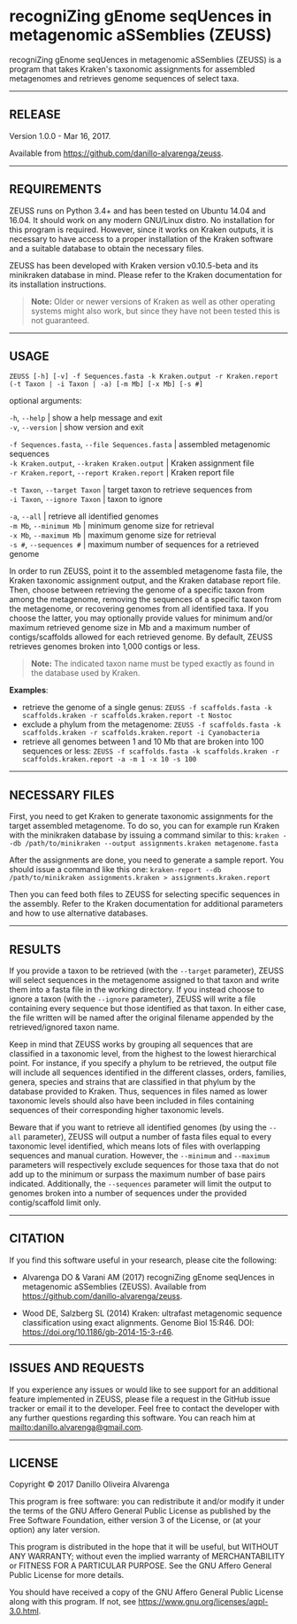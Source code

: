 # **recogniZing gEnome seqUences in metagenomic aSSemblies (ZEUSS)**

recogniZing gEnome seqUences in metagenomic aSSemblies (ZEUSS) is a program that takes Kraken's taxonomic assignments for assembled metagenomes and retrieves genome sequences of select taxa.

---

## RELEASE

Version 1.0.0 - Mar 16, 2017.

Available from <https://github.com/danillo-alvarenga/zeuss>.

---

## REQUIREMENTS

ZEUSS runs on Python 3.4+ and has been tested on Ubuntu 14.04 and 16.04. It should work on any modern GNU/Linux distro. No installation for this program is required. However, since it works on Kraken outputs, it is necessary to have access to a proper installation of the Kraken software and a suitable database to obtain the necessary files.

ZEUSS has been developed with Kraken version v0.10.5-beta and its minikraken database in mind. Please refer to the Kraken documentation for its installation instructions.

>**Note:** Older or newer versions of Kraken as well as other operating systems might also work, but since they have not been tested this is not guaranteed.

---

## USAGE

`ZEUSS [-h] [-v] -f Sequences.fasta -k Kraken.output -r Kraken.report (-t Taxon | -i Taxon | -a) [-m Mb] [-x Mb] [-s #]`  

optional arguments:

`-h`, `--help` | show a help message and exit  
`-v`, `--version` | show version and exit  

`-f Sequences.fasta`, `--file Sequences.fasta` | assembled metagenomic sequences  
`-k Kraken.output`, `--kraken Kraken.output` | Kraken assignment file  
`-r Kraken.report`, `--report Kraken.report` | Kraken report file  

`-t Taxon`, `--target Taxon` | target taxon to retrieve sequences from  
`-i Taxon`, `--ignore Taxon` | taxon to ignore  

`-a`, `--all` | retrieve all identified genomes  
`-m Mb`, `--minimum Mb` | minimum genome size for retrieval  
`-x Mb`, `--maximum Mb` | maximum genome size for retrieval  
`-s #`, `--sequences #` | maximum number of sequences for a retrieved genome  

In order to run ZEUSS, point it to the assembled metagenome fasta file, the Kraken taxonomic assignment output, and the Kraken database report file. Then, choose between retrieving the genome of a specific taxon from among the metagenome, removing the sequences of a specific taxon from the metagenome, or recovering genomes from all identified taxa. If you choose the latter, you may optionally provide values for minimum and/or maximum retrieved genome size in Mb and a maximum number of contigs/scaffolds allowed for each retrieved genome. By default, ZEUSS retrieves genomes broken into 1,000 contigs or less.

>**Note:** The indicated taxon name must be typed exactly as found in the database used by Kraken.

**Examples**:
- retrieve the genome of a single genus: `ZEUSS -f scaffolds.fasta -k scaffolds.kraken -r scaffolds.kraken.report -t Nostoc`
- exclude a phylum from the metagenome: `ZEUSS -f scaffolds.fasta -k scaffolds.kraken -r scaffolds.kraken.report -i Cyanobacteria`
- retrieve all genomes between 1 and 10 Mb that are broken into 100 sequences or less: `ZEUSS -f scaffolds.fasta -k scaffolds.kraken -r scaffolds.kraken.report -a -m 1 -x 10 -s 100`

---

## NECESSARY FILES

First, you need to get Kraken to generate taxonomic assignments for the target assembled metagenome. To do so, you can for example run Kraken with the minikraken database by issuing a command similar to this:
`kraken --db /path/to/minikraken --output assignments.kraken metagenome.fasta`

After the assignments are done, you need to generate a sample report. You should issue a command like this one:
`kraken-report --db /path/to/minikraken assignments.kraken > assignments.kraken.report`

Then you can feed both files to ZEUSS for selecting specific sequences in the assembly. Refer to the Kraken documentation for additional parameters and how to use alternative databases.

---

## RESULTS

If you provide a taxon to be retrieved (with the `--target` parameter), ZEUSS will select sequences in the metagenome assigned to that taxon and write them into a fasta file in the working directory. If you instead choose to ignore a taxon (with the `--ignore` parameter), ZEUSS will write a file containing every sequence but those identified as that taxon. In either case, the file written will be named after the original filename appended by the retrieved/ignored taxon name.

Keep in mind that ZEUSS works by grouping all sequences that are classified in a taxonomic level, from the highest to the lowest hierarchical point. For instance, if you specify a phylum to be retrieved, the output file will include all sequences identified in the different classes, orders, families, genera, species and strains that are classified in that phylum by the database provided to Kraken. Thus, sequences in files named as lower taxonomic levels should also have been included in files containing sequences of their corresponding higher taxonomic levels.

Beware that if you want to retrieve all identified genomes (by using the `--all` parameter), ZEUSS will output a number of fasta files equal to every taxonomic level identified, which means lots of files with overlapping sequences and manual curation. However, the `--minimum` and `--maximum` parameters will respectively exclude sequences for those taxa that do not add up to the minimum or surpass the maximum number of base pairs indicated. Additionally, the `--sequences` parameter will limit the output to genomes broken into a number of sequences under the provided contig/scaffold limit only.

---

## CITATION

If you find this software useful in your research, please cite the following:

- Alvarenga DO & Varani AM (2017) recogniZing gEnome seqUences in metagenomic aSSemblies (ZEUSS). Available from <https://github.com/danillo-alvarenga/zeuss>.

- Wood DE, Salzberg SL (2014) Kraken: ultrafast metagenomic sequence classification using exact alignments. Genome Biol 15:R46. DOI: <https://doi.org/10.1186/gb-2014-15-3-r46>.

---

## ISSUES AND REQUESTS

If you experience any issues or would like to see support for an additional feature implemented in ZEUSS, please file a request in the GitHub issue tracker or email it to the developer. Feel free to contact the developer with any further questions regarding this software. You can reach him at <mailto:danillo.alvarenga@gmail.com>.

---

## LICENSE

Copyright © 2017 Danillo Oliveira Alvarenga

This program is free software: you can redistribute it and/or modify it under the terms of the GNU Affero General Public License as published by the Free Software Foundation, either version 3 of the License, or (at your option) any later version.

This program is distributed in the hope that it will be useful, but WITHOUT ANY WARRANTY; without even the implied warranty of MERCHANTABILITY or FITNESS FOR A PARTICULAR PURPOSE. See the GNU Affero General Public License for more details.

You should have received a copy of the GNU Affero General Public License along with this program. If not, see <https://www.gnu.org/licenses/agpl-3.0.html>.
